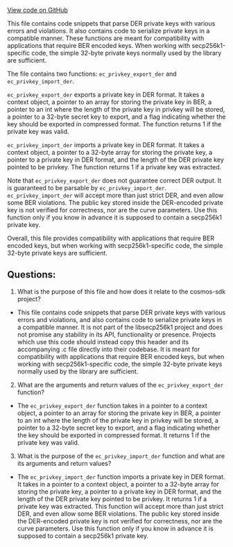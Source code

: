 [View code on GitHub](https://github.com/cosmos/cosmos-sdk/blob/main/crypto/keys/secp256k1/internal/secp256k1/libsecp256k1/contrib/lax_der_privatekey_parsing.h)

This file contains code snippets that parse DER private keys with various errors and violations. It also contains code to serialize private keys in a compatible manner. These functions are meant for compatibility with applications that require BER encoded keys. When working with secp256k1-specific code, the simple 32-byte private keys normally used by the library are sufficient.

The file contains two functions: `ec_privkey_export_der` and `ec_privkey_import_der`. 

`ec_privkey_export_der` exports a private key in DER format. It takes a context object, a pointer to an array for storing the private key in BER, a pointer to an int where the length of the private key in privkey will be stored, a pointer to a 32-byte secret key to export, and a flag indicating whether the key should be exported in compressed format. The function returns 1 if the private key was valid. 

`ec_privkey_import_der` imports a private key in DER format. It takes a context object, a pointer to a 32-byte array for storing the private key, a pointer to a private key in DER format, and the length of the DER private key pointed to be privkey. The function returns 1 if a private key was extracted. 

Note that `ec_privkey_export_der` does not guarantee correct DER output. It is guaranteed to be parsable by `ec_privkey_import_der`. `ec_privkey_import_der` will accept more than just strict DER, and even allow some BER violations. The public key stored inside the DER-encoded private key is not verified for correctness, nor are the curve parameters. Use this function only if you know in advance it is supposed to contain a secp256k1 private key.

Overall, this file provides compatibility with applications that require BER encoded keys, but when working with secp256k1-specific code, the simple 32-byte private keys are sufficient.
## Questions: 
 1. What is the purpose of this file and how does it relate to the cosmos-sdk project?
- This file contains code snippets that parse DER private keys with various errors and violations, and also contains code to serialize private keys in a compatible manner. It is not part of the libsecp256k1 project and does not promise any stability in its API, functionality or presence. Projects which use this code should instead copy this header and its accompanying .c file directly into their codebase. It is meant for compatibility with applications that require BER encoded keys, but when working with secp256k1-specific code, the simple 32-byte private keys normally used by the library are sufficient.

2. What are the arguments and return values of the `ec_privkey_export_der` function?
- The `ec_privkey_export_der` function takes in a pointer to a context object, a pointer to an array for storing the private key in BER, a pointer to an int where the length of the private key in privkey will be stored, a pointer to a 32-byte secret key to export, and a flag indicating whether the key should be exported in compressed format. It returns 1 if the private key was valid.

3. What is the purpose of the `ec_privkey_import_der` function and what are its arguments and return values?
- The `ec_privkey_import_der` function imports a private key in DER format. It takes in a pointer to a context object, a pointer to a 32-byte array for storing the private key, a pointer to a private key in DER format, and the length of the DER private key pointed to be privkey. It returns 1 if a private key was extracted. This function will accept more than just strict DER, and even allow some BER violations. The public key stored inside the DER-encoded private key is not verified for correctness, nor are the curve parameters. Use this function only if you know in advance it is supposed to contain a secp256k1 private key.